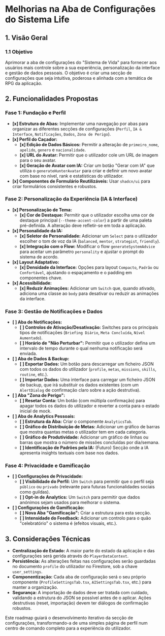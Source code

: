 # Melhorias na Aba de Configurações do Sistema Life

## 1. Visão Geral

### 1.1 Objetivo
Aprimorar a aba de configurações do "Sistema de Vida" para fornecer aos usuários mais controle sobre a sua experiência, personalização da interface e gestão de dados pessoais. O objetivo é criar uma secção de configurações que seja intuitiva, poderosa e alinhada com a temática de RPG da aplicação.

## 2. Funcionalidades Propostas

### Fase 1: Fundação e Perfil
- **[x] Estrutura de Abas:** Implementar uma navegação por abas para organizar as diferentes secções de configurações (`Perfil`, `IA & Interface`, `Notificações`, `Dados`, `Zona de Perigo`).
- **[x] Perfil do Caçador:**
    - **[x] Edição de Dados Básicos:** Permitir a alteração de `primeiro_nome`, `apelido`, `genero` e `nacionalidade`.
    - **[x] URL do Avatar:** Permitir que o utilizador cole um URL de imagem para o seu avatar.
    - **[x] Geração de Avatar com IA:** Criar um botão "Gerar com IA" que utiliza o `generateHunterAvatar` para criar e definir um novo avatar com base no nível, rank e estatísticas do utilizador.
- **[x] Componentes de Formulário Reutilizáveis:** Usar `shadcn/ui` para criar formulários consistentes e robustos.

### Fase 2: Personalização da Experiência (IA & Interface)
- **[x] Personalização de Tema:**
    - **[x] Cor de Destaque:** Permitir que o utilizador escolha uma cor de destaque principal (`--theme-accent-color`) a partir de uma paleta pré-definida. A alteração deve refletir-se em toda a aplicação.
- **[x] Personalidade da IA:**
    - **[x] Seletor de Personalidade:** Adicionar um `Select` para o utilizador escolher o tom de voz da IA (`balanced`, `mentor`, `strategist`, `friendly`).
    - **[x] Integração com o Flow:** Modificar o flow `generateSystemAdvice` para aceitar um parâmetro `personality` e ajustar o prompt do sistema de acordo.
- **[x] Layout Adaptativo:**
    - **[x] Densidade da Interface:** Opções para layout `Compacto`, `Padrão` ou `Confortável`, ajustando o espaçamento e o padding em componentes chave.
- **[x] Acessibilidade:**
    - **[x] Reduzir Animações:** Adicionar um `Switch` que, quando ativado, adiciona uma classe ao `body` para desativar ou reduzir as animações da interface.

### Fase 3: Gestão de Notificações e Dados
- **[ ] Aba de Notificações:**
    - **[ ] Controlos de Ativação/Desativação:** Switches para os principais tipos de notificações (`Briefing Diário`, `Meta Concluída`, `Nível Aumentado`).
    - **[ ] Horário de "Não Perturbar":** Permitir que o utilizador defina um intervalo de tempo durante o qual nenhuma notificação será enviada.
- **[ ] Aba de Dados & Backup:**
    - **[ ] Exportar Dados:** Um botão para descarregar um ficheiro JSON com todos os dados do utilizador (`profile`, `metas`, `missions`, `skills`, `routine`, etc.).
    - **[ ] Importar Dados:** Uma interface para carregar um ficheiro JSON de backup, que irá substituir os dados existentes (com um `AlertDialog` de confirmação claro sobre a ação destrutiva).
- **[ ] Aba "Zona de Perigo":**
    - **[ ] Resetar Conta:** Um botão (com múltipla confirmação) para apagar todos os dados do utilizador e reverter a conta para o estado inicial de mock.
- **[ ] Aba de Analytics Pessoais:**
    - **[ ] Estrutura da Aba:** Criar o componente `AnalyticsTab`.
    - **[ ] Gráfico de Distribuição de Metas:** Adicionar um gráfico de barras que mostra quantas metas o utilizador tem em cada categoria.
    - **[ ] Gráfico de Produtividade:** Adicionar um gráfico de linhas ou barras que mostra o número de missões concluídas por dia/semana.
    - **[ ] Identificação de Padrões pela IA:** (Futuro) Secção onde a IA apresenta insights textuais com base nos dados.

### Fase 4: Privacidade e Gamificação
- **[ ] Configurações de Privacidade:**
    - **[ ] Visibilidade do Perfil:** Um `Switch` para permitir que o perfil seja `público` ou `privado` (relevante para futuras funcionalidades sociais como guildas).
    - **[ ] Opt-in de Analytics:** Um `Switch` para permitir que dados anónimos sejam usados para melhorar o sistema.
- **[ ] Configurações de Gamificação:**
    - **[ ] Nova Aba "Gamificação":** Criar a estrutura para esta secção.
    - **[ ] Intensidade do Feedback:** Adicionar um controlo para o quão "celebratório" o sistema é (efeitos visuais, etc.).

## 3. Considerações Técnicas
- **Centralização de Estado:** A maior parte do estado da aplicação e das configurações será gerida através do `PlayerDataContext`.
- **Persistência:** As alterações feitas nas configurações serão guardadas no documento `profile` do utilizador no Firestore, sob a chave `user_settings`.
- **Componentização:** Cada aba de configuração será o seu próprio componente (`ProfileSettingsTab.tsx`, `AISettingsTab.tsx`, etc.) para manter a organização.
- **Segurança:** A importação de dados deve ser tratada com cuidado, validando a estrutura do JSON se possível antes de o aplicar. Ações destrutivas (reset, importação) devem ter diálogos de confirmação robustos.

Este roadmap guiará o desenvolvimento iterativo da secção de configurações, transformando-a de uma simples página de perfil num centro de comando completo para a experiência do utilizador.
